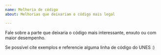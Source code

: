 ```yaml
---
name: Melhoria de código
about: Melhorias que deixariam o código mais legal

---
```


Fale sobre a parte que deixaria o código mais interessante, enxuto ou com maior desempenho.

Se possível cite exemplos e referencie alguma linha de código do UNES :)
